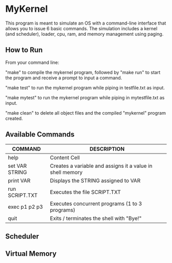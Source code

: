 # MyKernel
This program is meant to simulate an OS with a command-line interface that allows you to issue 6 basic commands. The simulation includes a kernel (and scheduler), loader, cpu, ram, and memory management using paging.

## How to Run
From your command line: 

"make" to compile the mykernel program, followed by "make run" to start the program and receive a prompt to input a command. 

"make test" to run the mykernel program while piping in testfile.txt as input.

"make mytest" to run the mykernel program while piping in mytestfile.txt as input.

"make clean" to delete all object files and the compiled "mykernel" program created.

## Available Commands
| COMMAND  | DESCRIPTION |
| ------------- | ------------- |
| help  | Content Cell  |
| set VAR STRING   |  Creates a variable and assigns it a value in shell memory  |
| print VAR  | Displays the STRING assigned to VAR  |
| run SCRIPT.TXT  | Executes the file SCRIPT.TXT  |
| exec p1 p2 p3  | Executes concurrent programs (1 to 3 programs)  |
| quit  |  Exits / terminates the shell with "Bye!"  |

## Scheduler 

## Virtual Memory 


